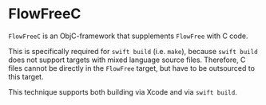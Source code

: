 # FlowFreeC

`FlowFreeC` is an ObjC-framework that supplements `FlowFree` with C code.

This is specifically required for `swift build` (i.e. `make`), because `swift build` does not support targets with mixed language source files. Therefore, C files cannot be directly in the `FlowFree` target, but have to be outsourced to this target.

This technique supports both building via Xcode and via `swift build`.
